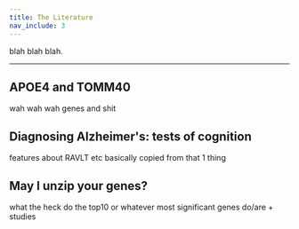 ```yaml
---
title: The Literature
nav_include: 3
---
```


blah blah blah.

----------


APOE4 and TOMM40
-------------

wah wah wah genes and shit


Diagnosing Alzheimer's: tests of cognition
-------------
features about RAVLT etc basically copied from that 1 thing


May I unzip your genes?
-------------
what the heck do the top10 or whatever most significant genes do/are + studies
